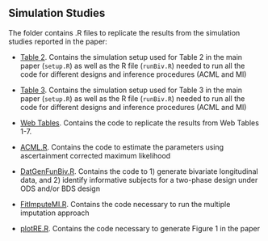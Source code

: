 ## Simulation Studies

The folder contains .R files to replicate the results from the simulation studies reported in the paper:

* [Table 2](https://github.com/ChiaraDG/MultivariateODS_LMM/tree/main/Simulation%20Studies/Table%202). Contains the simulation setup used for Table 2 in the main paper (`setup.R`) as well as the R file (`runBiv.R`) needed to run all the code for different designs and inference procedures (ACML and MI)

* [Table 3](https://github.com/ChiaraDG/MultivariateODS_LMM/tree/main/Simulation%20Studies/Table%203). Contains the simulation setup used for Table 3 in the main paper (`setup.R`) as well as the R file (`runBiv.R`) needed to run all the code for different designs and inference procedures (ACML and MI)

* [Web Tables](https://github.com/ChiaraDG/MultivariateODS_LMM/tree/main/Simulation%20Studies/Web%20Tables). Contains the code to replicate the results from Web Tables 1-7.

* [ACML.R](https://github.com/ChiaraDG/MultivariateODS_LMM/blob/main/Simulation%20Studies/ACML.R). Contains the code to estimate the parameters using ascertainment corrected maximum likelihood

* [DatGenFunBiv.R](https://github.com/ChiaraDG/MultivariateODS_LMM/blob/main/Simulation%20Studies/DatGenFunBiv.R). Contains the code to 1) generate bivariate longitudinal data, and 2) identify informative subjects for a two-phase design under ODS and/or BDS design

* [FitImputeMI.R](https://github.com/ChiaraDG/MultivariateODS_LMM/blob/main/Simulation%20Studies/FitImputeMI.R). Contains the code necessary to run the multiple imputation approach

* [plotRE.R](https://github.com/ChiaraDG/MultivariateODS_LMM/blob/main/Simulation%20Studies/plotRE.R). Contains the code necessary to generate Figure 1 in the paper


